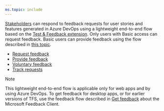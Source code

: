 ```yaml
---
ms.topic: include
---
```


[Stakeholders](../../organizations/security/get-started-stakeholder.md)
can respond to feedback requests for user stories and 
features generated in Azure DevOps using
a lightweight end-to-end flow based on the 
[Test &amp; Feedback extension](../perform-exploratory-tests.md).
Only users with Basic access can request feedback. Basic users
can provide feedback using the flow described in
[this topic](../provide-stakeholder-feedback.md#non-stakeholder-feedback).

* [Request feedback](../request-stakeholder-feedback.md#request)
* [Provide feedback](../provide-stakeholder-feedback.md#provide)
* [Voluntary feedback](../voluntary-stakeholder-feedback.md#voluntary)
* [Track requests](../track-stakeholder-feedback.md#track)

> [!NOTE]
> This lightweight end-to-end flow is applicable only for web apps
> and by using Azure DevOps. To get feedback for desktop apps, or for
> earlier versions of TFS, use the feedback flow described in
> [Get feedback](/previous-versions/azure/devops/project/feedback/get-feedback)
> about the Microsoft Feedback Client.
